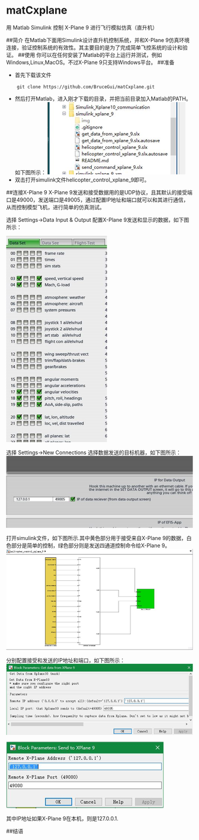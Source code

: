 # matCxplane
用 Matlab Simulink 控制 X-Plane 9 进行飞行模拟仿真（直升机）

##简介
在Matlab下面用Simulink设计直升机控制系统，并和X-Plane 9仿真环境连接，验证控制系统的有效性。其主要目的是为了完成简单飞控系统的设计和验证。
##使用
你可以在任何安装了Matlab的平台上运行并测试，例如Windows,Linux,MacOS。不过X-Plane 9只支持Windows平台。
##准备
 - 首先下载该文件
```
	git clone https://github.com/BruceGui/matCxplane.git
```
 - 然后打开Matlab，进入刚才下载的目录，并把当前目录加入Matlab的PATH。如下图所示：
 ![目录加入PATH](img/gocontent.JPG)
 - 双击打开simulink文件helicopter_control_xplane_9即可。

##连接X-Plane 9
X-Plane 9发送和接受数据用的是UDP协议，且其默认的接受端口是49000，发送端口是49005，通过配置IP地址和端口就可以和其进行通信，从而控制模型飞机，进行简单的仿真测试。

选择 Settings->Data Input & Output 配置X-Plane 9发送和显示的数据，如下图所示：

![数据发送配置](img/datasend.JPG)

选择 Settings->New Connections 选择数据发送的目标机器，如下图所示：
![数据发送目标](img/sendto.JPG)

打开simulink文件，如下图所示.其中黄色部分用于接受来自X-Plane 9的数据，白色部分是简单的控制，绿色部分则是发送四通道控制命令给X-Plane 9。
![总体设计](img/mopen.JPG)

分别配置接受和发送的IP地址和端口，如下图所示：
![总体设计](img/mreceive.JPG)

![总体设计](img/msend.JPG)

其中IP地址如果X-Plane 9在本机，则是127.0.0.1.

##结语
